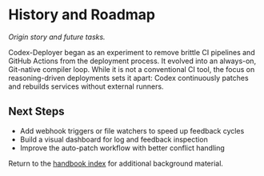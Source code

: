 # History and Roadmap

*Origin story and future tasks.*

Codex-Deployer began as an experiment to remove brittle CI pipelines and GitHub Actions from the deployment process. It evolved into an always-on, Git-native compiler loop. While it is not a conventional CI tool, the focus on reasoning-driven deployments sets it apart: Codex continuously patches and rebuilds services without external runners.

## Next Steps

- Add webhook triggers or file watchers to speed up feedback cycles
- Build a visual dashboard for log and feedback inspection
- Improve the auto-patch workflow with better conflict handling

Return to the [handbook index](README.md) for additional background material.
